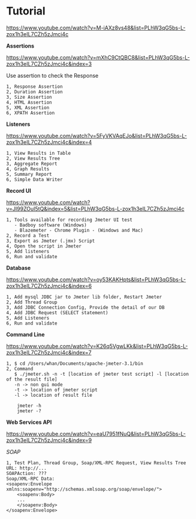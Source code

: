 # Tutorial

https://www.youtube.com/watch?v=M-iAXz8vs48&list=PLhW3qG5bs-L-zox1h3eIL7CZh5zJmci4c


**Assertions**

https://www.youtube.com/watch?v=mXhC9CtQBC8&list=PLhW3qG5bs-L-zox1h3eIL7CZh5zJmci4c&index=3

Use assertion to check the Response
 
```
1, Response Assertion
2, Duration Assertion
3, Size Assertion
4, HTML Assertion
5, XML Assertion
6, XPATH Assertion
```

**Listeners**

https://www.youtube.com/watch?v=5FyVKVAqEJo&list=PLhW3qG5bs-L-zox1h3eIL7CZh5zJmci4c&index=4

```
1, View Results in Table
2, View Results Tree
3, Aggregate Report
4, Graph Results
5, Summary Report
6, Simple Data Writer
```

**Record UI**

https://www.youtube.com/watch?v=JI99ZOuI5tQ&index=5&list=PLhW3qG5bs-L-zox1h3eIL7CZh5zJmci4c

```
1, Tools available for recording Jmeter UI test
   - Badboy software (Windows)
   - Blazemeter - Chrome Plugin - (Windows and Mac)
2, Record a Test
3, Export as Jmeter (.jmx) Script
4, Open the script in Jmeter
5, Add listeners
6, Run and validate
```

**Database**

https://www.youtube.com/watch?v=oy53KAKHpts&list=PLhW3qG5bs-L-zox1h3eIL7CZh5zJmci4c&index=6

```
1, Add mysql JDBC jar to Jmeter lib folder, Restart Jmeter
2, Add Thread Group
3, Add JDBC Connection Config, Provide the detail of our DB
4, Add JDBC Request (SELECT statement)
5, Add Listeners
6, Run and validate
```

**Command Line**

https://www.youtube.com/watch?v=K26q5VgwLKk&list=PLhW3qG5bs-L-zox1h3eIL7CZh5zJmci4c&index=7

```
1, $ cd /Users/whan/Documents/apache-jmeter-3.1/bin
2, Command
   $ ./jmeter.sh -n -t [location of jmeter test script] -l [location of the result file]
   -n -> non gui mode
   -t -> location of jmeter script
   -l -> location of result file
    
    jmeter -h
    jmeter -?
```

**Web Services API**

https://www.youtube.com/watch?v=eaU7951fNuQ&list=PLhW3qG5bs-L-zox1h3eIL7CZh5zJmci4c&index=9

*SOAP*

```
1, Test Plan, Thread Group, Soap/XML-RPC Request, View Results Tree
URL: http://...
SOAPAction: ???
Soap/XML-RPC Data:
<soapenv:Envelope xmlns:soapenv="http://schemas.xmlsoap.org/soap/envelope/">
    <soapenv:Body>
    ...
    </soapenv:Body>
</soapenv:Envelope>
```
